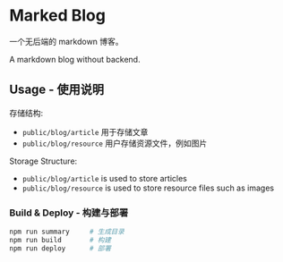 # Marked Blog

一个无后端的 markdown 博客。

A markdown blog without backend.

## Usage - 使用说明

存储结构:  

* `public/blog/article` 用于存储文章
* `public/blog/resource` 用户存储资源文件，例如图片

Storage Structure:  

* `public/blog/article` is used to store articles
* `public/blog/resource` is used to store resource files such as images

### Build & Deploy - 构建与部署

```bash
npm run summary     # 生成目录
npm run build       # 构建
npm run deploy      # 部署
```
